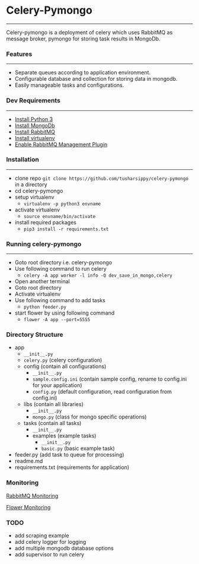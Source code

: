 # Celery-Pymongo
---
Celery-pymongo is a deployment of celery which uses RabbitMQ as message broker, pymongo for storing task results in MongoDb.

### Features
---
- Separate queues according to application environment.
- Configurable database and collection for storing data in mongodb.
- Easily manageable tasks and configurations.

### Dev Requirements
---
- [Install Python 3](https://www.python.org/downloads/)
- [Install MongoDb](https://docs.mongodb.com/manual/installation/)
- [Install RabbitMQ](https://www.rabbitmq.com/download.html)
- [Install virtualenv](https://virtualenv.pypa.io/en/stable/installation/)
- [Enable RabbitMQ Management Plugin](https://www.rabbitmq.com/management.html)

### Installation
---
- clone repo `git clone https://github.com/tusharsippy/celery-pymongo` in a directory
- cd celery-pymongo
- setup virtualenv
    - `virtualenv -p python3 envname`
- activate virtualenv
    - `source envname/bin/activate`
- install required packages
    - `pip3 install -r requirements.txt`

### Running celery-pymongo
---
- Goto root directory i.e. celery-pymongo
- Use following command to run celery
    - `celery -A app worker -l info -Q dev_save_in_mongo,celery`
- Open another terminal
- Goto root directory
- Activate virtualenv
- Use following command to add tasks
    - `python feeder.py`
- start flower by using following command
    - `flower -A app --port=5555`

### Directory Structure
-   app
    - `__init__.py`
    - `celery.py` (celery configuration)
    - config (contain all configurations)
        - `__init__.py`
        - `sample.config.ini` (contain sample config, rename to config.ini for your application)
        - `config.py` (default configuration, read configuration from config.ini)
    - libs (contain all libraries)
        - `__init__.py`
        - `mongo.py` (class for mongo specific operations)
    - tasks (contain all tasks)
        - `__init__.py`
        - examples (example tasks)
            - `__init__.py`
            - `basic.py` (basic example task)
-   feeder.py (add task to queue for processing)
-   readme.md
-   requirements.txt (requirements for application)

### Monitoring
[RabbitMQ Monitoring](http://localhost:15672/)

[Flower Monitoring](http://localhost:5555/)

### TODO
- add scraping example
- add celery logger for logging
- add multiple mongodb database options
- add supervisor to run celery
